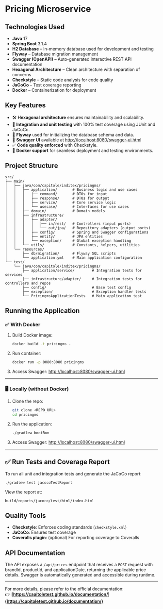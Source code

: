   # Pricing Microservice

## Technologies Used

- **Java** 17  
- **Spring Boot** 3.1.4  
- **H2 Database** – In-memory database used for development and testing  
- **Flyway** – Database migration management  
- **Swagger (OpenAPI)** – Auto-generated interactive REST API documentation  
- **Hexagonal Architecture** – Clean architecture with separation of concerns  
- **Checkstyle** – Static code analysis for code quality  
- **JaCoCo** – Test coverage reporting  
- **Docker** – Containerization for deployment  

## Key Features

- 🛠 **Hexagonal architecture** ensures maintainability and scalability.
- 🧪 **Integration and unit testing** with 100% test coverage using JUnit and JaCoCo.
- 🚀 **Flyway** used for initializing the database schema and data.
- 📄 **Swagger UI** available at [http://localhost:8080/swagger-ui.html](http://localhost:8080/swagger-ui.html)
- ✅ **Code quality enforced** with Checkstyle.
- 🐳 **Docker support** for seamless deployment and testing environments.

## Project Structure

```
src/
├── main/
│   ├── java/com/capitole/inditex/pricingms/
│   │   ├── application/       # Business logic and use cases
│   │   │   ├── command/       # DTOs for input
│   │   │   ├── response/      # DTOs for output
│   │   │   ├── service/       # Core service logic
│   │   │   └── usecase/       # Interfaces for use cases
│   │   ├── domain/            # Domain models
│   │   ├── infrastructure/    
│   │   │   ├── adapter/       
│   │   │   │   ├── in/rest/   # Controllers (input ports)
│   │   │   │   └── out/jpa/   # Repository adapters (output ports)
│   │   │   ├── config/        # Spring and Swagger configurations
│   │   │   ├── entity/        # JPA entities
│   │   │   └── exception/     # Global exception handling
│   │   └── utils/             # Constants, helpers, utilities
│   └── resources/
│       ├── db/migration/      # Flyway SQL scripts
│       └── application.yml    # Main application configuration
└── test/
    └── java/com/capitole/inditex/pricingms/
        ├── application/service/        # Integration tests for services
        ├── infrastructure/adapter/     # Integration tests for controllers and repos
        ├── config/                     # Base test config
        ├── exception/                  # Exception handler tests
        └── PricingmsApplicationTests   # Main application test
```

## Running the Application

### ✅ With Docker

1. Build Docker image:
   ```bash
   docker build -t pricingms .
   ```

2. Run container:
   ```bash
   docker run -p 8080:8080 pricingms
   ```

3. Access Swagger:
   [http://localhost:8080/swagger-ui.html](http://localhost:8080/swagger-ui.html)

---

### 🖥 Locally (without Docker)

1. Clone the repo:
   ```bash
   git clone <REPO_URL>
   cd pricingms
   ```

2. Run the application:
   ```bash
   ./gradlew bootRun 
   ```

3. Access Swagger:
   [http://localhost:8080/swagger-ui.html](http://localhost:8080/swagger-ui.html)

---

## ✅ Run Tests and Coverage Report

To run all unit and integration tests and generate the JaCoCo report:

```bash
./gradlew test jacocoTestReport
```

View the report at:

```
build/reports/jacoco/test/html/index.html
```

## Quality Tools

- **Checkstyle**: Enforces coding standards (`checkstyle.xml`)
- **JaCoCo**: Ensures test coverage
- **Coveralls plugin**: (optional) For reporting coverage to Coveralls

## API Documentation

The API exposes a `/api/prices` endpoint that receives a `POST` request with brandId, productId, and applicationDate, returning the applicable price details. Swagger is automatically generated and accessible during runtime.

---

For more details, please refer to the official documentation:  
👉 **[https://capitoletest.github.io/documentation/](https://capitoletest.github.io/documentation/)**
